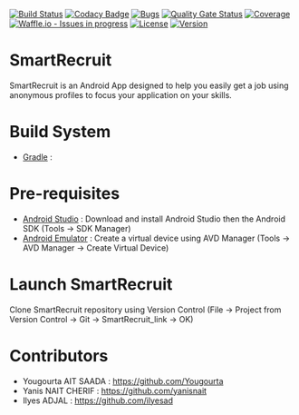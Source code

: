 [![Build Status](https://img.shields.io/travis/Yougourta/SmartRecruit/master.svg?style=flat-square)](https://travis-ci.org/Yougourta/SmartRecruit)
[![Codacy Badge](https://api.codacy.com/project/badge/Grade/323c9cdbcd864e00b033df82605fade8)](https://app.codacy.com/app/Yougourta/SmartRecruit?utm_source=github.com&utm_medium=referral&utm_content=Yougourta/SmartRecruit&utm_campaign=Badge_Grade_Dashboard)
[![Bugs](https://sonarcloud.io/api/project_badges/measure?project=Yougourta_SmartRecruit&metric=bugs)](https://sonarcloud.io/dashboard?id=Yougourta_SmartRecruit)
[![Quality Gate Status](https://sonarcloud.io/api/project_badges/measure?project=Yougourta_SmartRecruit&metric=alert_status)](https://sonarcloud.io/dashboard?id=Yougourta_SmartRecruit)
[![Coverage](https://sonarcloud.io/api/project_badges/measure?project=Yougourta_SmartRecruit&metric=coverage)](https://sonarcloud.io/dashboard?id=Yougourta_SmartRecruit)
[![Waffle.io - Issues in progress](https://badge.waffle.io/Yougourta/SmartRecruit.png?label=in%20progress&title=In%20Progress)](http://waffle.io/Yougourta/SmartRecruit)
[![License](https://img.shields.io/github/license/Yougourta/SmartRecruit.svg?style=flat-square)](LICENSE)
[![Version](https://img.shields.io/github/tag/Yougourta/SmartRecruit.svg?label=version&style=flat-square)](build.gradle)

# SmartRecruit
SmartRecruit is an Android App designed to help you easily get a job using anonymous profiles to focus your application on your skills. 

# Build System
- [Gradle](https://gradle.org/) :

# Pre-requisites
- [Android Studio](https://developer.android.com/studio/) : Download and install Android Studio then the Android SDK (Tools -> SDK Manager)
- [Android Emulator](https://developer.android.com/studio/run/managing-avds) : Create a virtual device using AVD Manager (Tools -> AVD Manager -> Create Virtual Device)

# Launch SmartRecruit
Clone SmartRecruit repository using Version Control (File -> Project from Version Control -> Git -> SmartRecruit_link -> OK)

# Contributors
- Yougourta AIT SAADA : https://github.com/Yougourta
- Yanis NAIT CHERIF : https://github.com/yanisnait
- Ilyes ADJAL : https://github.com/ilyesad
